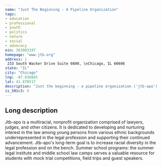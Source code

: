 ```yaml
---
name: "Just The Beginning - A Pipeline Organization"
tags:
- education
- professional
- youth
- politics
- nature
- social
- advocacy
ein: 363903197
homepage: "www.jtb.org"
address: |
 233 South Wacker Drive Suite 6600, \nChicago, IL 60606
state: "IL"
city: "Chicago"
lng: -87.636665
lat: 41.878517
description: "Just the beginning - a pipeline organization ('jtb-apo') is a multiracial, nonprofit organization comprised of lawyers, judges, and other citizens. It is dedicated to developing and nurturing interest in the law among young persons from various ethnic backgrounds underrepresented in the legal profession and supporting their continued advancement. Jtb-apo's long-term goal is to increase racial diversity in the legal profession and on the bench. "
is_501c3: X
---
```


## Long description

Jtb-apo is a multiracial, nonprofit organization comprised of lawyers, judges, and other citizens. It is dedicated to developing and nurturing interest in the law among young persons from various ethnic backgrounds underrepresented in the legal profession and supporting their continued advancement. Jtb-apo's long-term goal is to increase racial diversity in the legal profession and on the bench. Summer school programs: the summer legal institute and middle school law camps serves a valuable resource for students with mock trial competitions, field trips and guest speakers. 
